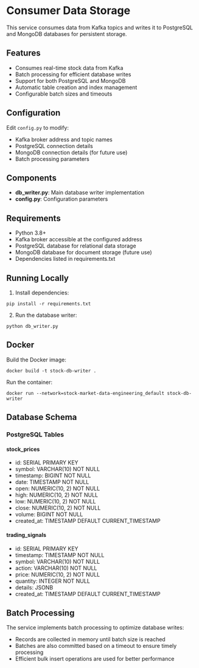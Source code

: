 # Consumer Data Storage

This service consumes data from Kafka topics and writes it to PostgreSQL and MongoDB databases for persistent storage.

## Features

- Consumes real-time stock data from Kafka
- Batch processing for efficient database writes
- Support for both PostgreSQL and MongoDB
- Automatic table creation and index management
- Configurable batch sizes and timeouts

## Configuration

Edit `config.py` to modify:
- Kafka broker address and topic names
- PostgreSQL connection details
- MongoDB connection details (for future use)
- Batch processing parameters

## Components

- **db_writer.py**: Main database writer implementation
- **config.py**: Configuration parameters

## Requirements

- Python 3.8+
- Kafka broker accessible at the configured address
- PostgreSQL database for relational data storage
- MongoDB database for document storage (future use)
- Dependencies listed in requirements.txt

## Running Locally

1. Install dependencies:
```
pip install -r requirements.txt
```

2. Run the database writer:
```
python db_writer.py
```

## Docker

Build the Docker image:
```
docker build -t stock-db-writer .
```

Run the container:
```
docker run --network=stock-market-data-engineering_default stock-db-writer
```

## Database Schema

### PostgreSQL Tables

#### stock_prices
- id: SERIAL PRIMARY KEY
- symbol: VARCHAR(10) NOT NULL
- timestamp: BIGINT NOT NULL
- date: TIMESTAMP NOT NULL
- open: NUMERIC(10, 2) NOT NULL
- high: NUMERIC(10, 2) NOT NULL
- low: NUMERIC(10, 2) NOT NULL
- close: NUMERIC(10, 2) NOT NULL
- volume: BIGINT NOT NULL
- created_at: TIMESTAMP DEFAULT CURRENT_TIMESTAMP

#### trading_signals
- id: SERIAL PRIMARY KEY
- timestamp: TIMESTAMP NOT NULL
- symbol: VARCHAR(10) NOT NULL
- action: VARCHAR(10) NOT NULL
- price: NUMERIC(10, 2) NOT NULL
- quantity: INTEGER NOT NULL
- details: JSONB
- created_at: TIMESTAMP DEFAULT CURRENT_TIMESTAMP

## Batch Processing

The service implements batch processing to optimize database writes:
- Records are collected in memory until batch size is reached
- Batches are also committed based on a timeout to ensure timely processing
- Efficient bulk insert operations are used for better performance
